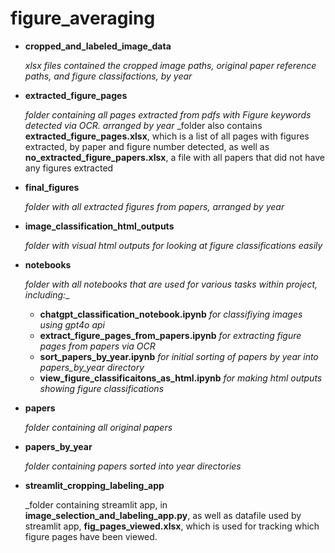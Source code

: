 # figure_averaging

- **cropped_and_labeled_image_data**
  
    _xlsx files contained the cropped image paths, original paper reference paths, and figure classifactions, by year_

- **extracted_figure_pages**
  
    _folder containing all pages extracted from pdfs with Figure keywords detected via OCR. arranged by year_
    _folder also contains **extracted_figure_pages.xlsx**, which is a list of all pages with figures extracted, by paper and figure number detected, as well as **no_extracted_figure_papers.xlsx**, a file with all papers that did not have any figures extracted

- **final_figures**

  _folder with all extracted figures from papers, arranged by year_

- **image_classification_html_outputs**

  _folder with visual html outputs for looking at figure classifications easily_

- **notebooks**

  _folder with all notebooks that are used for various tasks within project, including:__

    - **chatgpt_classification_notebook.ipynb** _for classifiying images using gpt4o api_
    - **extract_figure_pages_from_papers.ipynb** _for extracting figure pages from papers via OCR_
    - **sort_papers_by_year.ipynb** _for initial sorting of papers by year into papers_by_year directory_
    - **view_figure_classificaitons_as_html.ipynb** _for making html outputs showing figure classifications_
 
- **papers**

  _folder containing all original papers_

- **papers_by_year**

  _folder containing papers sorted into year directories_

- **streamlit_cropping_labeling_app**

  _folder containing streamlit app, in **image_selection_and_labeling_app.py**, as well as datafile used by streamlit app, **fig_pages_viewed.xlsx**, which is used for tracking which figure pages have been viewed.

  
  
